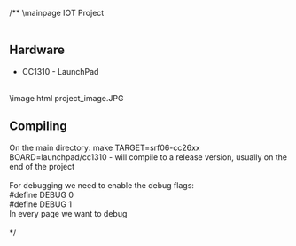 /**
\mainpage IOT Project
<BR>
<BR>
<H2>Hardware</H2>
<UL>
<LI>CC1310 - LaunchPad</LI>
</UL>
<BR>
\image html project_image.JPG
<BR>
<H2>Compiling</H2>
On the main directory:
make TARGET=srf06-cc26xx BOARD=launchpad/cc1310 - will compile to a release version, usually on the end of the project
<BR>
<BR>
For debugging we need to enable the debug flags:
<BR>
#define DEBUG 0
<BR>
#define DEBUG 1
<BR>
In every page we want to debug
<BR>
<BR>
*/